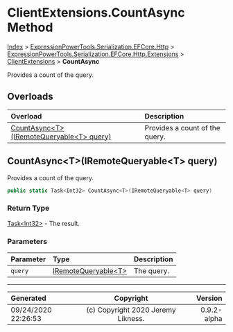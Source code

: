 ﻿# ClientExtensions.CountAsync Method

[Index](../index.md) > [ExpressionPowerTools.Serialization.EFCore.Http](ExpressionPowerTools.Serialization.EFCore.Http.a.md) > [ExpressionPowerTools.Serialization.EFCore.Http.Extensions](ExpressionPowerTools.Serialization.EFCore.Http.Extensions.n.md) > [ClientExtensions](ExpressionPowerTools.Serialization.EFCore.Http.Extensions.ClientExtensions.cs.md) > **CountAsync**

Provides a count of the query.

## Overloads

| Overload | Description |
| :-- | :-- |
| [CountAsync&lt;T>(IRemoteQueryable&lt;T> query)](#countasynctiremotequeryablet-query) | Provides a count of the query. |
## CountAsync&lt;T>(IRemoteQueryable&lt;T> query)

Provides a count of the query.

```csharp
public static Task<Int32> CountAsync<T>(IRemoteQueryable<T> query)
```

### Return Type

 [Task&lt;Int32>](https://docs.microsoft.com/dotnet/api/system.threading.tasks.task-1)  - The result.

### Parameters

| Parameter | Type | Description |
| :-- | :-- | :-- |
| `query` | [IRemoteQueryable&lt;T>](ExpressionPowerTools.Serialization.EFCore.Http.Signatures.IRemoteQueryable`1.i.md) | The query. |



---

| Generated | Copyright | Version |
| :-- | :-: | --: |
| 09/24/2020 22:26:53 | (c) Copyright 2020 Jeremy Likness. | 0.9.2-alpha |
